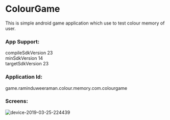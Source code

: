 # ColourGame
This is simple android game application which use to test colour memory of user.

### App Support:
 compileSdkVersion 23<br/>
 minSdkVersion 14<br/>
 targetSdkVersion 23<br/>
 
### Application Id:
game.raminduweeraman.colour.memory.com.colourgame

### Screens:
![device-2019-03-25-224439](https://user-images.githubusercontent.com/5441853/54929344-5bf0da80-4f50-11e9-839a-f6518e3d5c6b.png)

